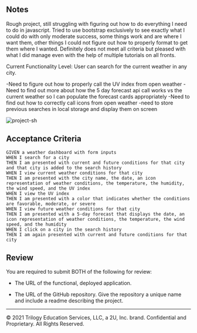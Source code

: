 ## Notes
Rough project, still struggling with figuring out how to do everything I need to do in javascript. Tried to use bootstrap exclusively to see exactly what I could do with only moderate success, some things work and are where I want them, other things I could not figure out how to properly format to get them where I wanted. Definitely does not meet all criteria but pleased with what I did manage even with the help of multiple tutorials on all fronts.

Current Functionality Level: User can search for the current weather in any city.

-Need to figure out how to properly call the UV index from open weather
-Need to find out more about how the 5 day forecast api call works vs the current weather so I can populate the forecast cards appropriately
-Need to find out how to correctly call icons from open weather
-need to store previous searches in local storage and display them on screen

![project-sh](https://user-images.githubusercontent.com/83721789/125858327-f46e07d1-5897-4515-ad07-b3c626439a36.jpg)


## Acceptance Criteria

```
GIVEN a weather dashboard with form inputs
WHEN I search for a city
THEN I am presented with current and future conditions for that city and that city is added to the search history
WHEN I view current weather conditions for that city
THEN I am presented with the city name, the date, an icon representation of weather conditions, the temperature, the humidity, the wind speed, and the UV index
WHEN I view the UV index
THEN I am presented with a color that indicates whether the conditions are favorable, moderate, or severe
WHEN I view future weather conditions for that city
THEN I am presented with a 5-day forecast that displays the date, an icon representation of weather conditions, the temperature, the wind speed, and the humidity
WHEN I click on a city in the search history
THEN I am again presented with current and future conditions for that city
```




## Review

You are required to submit BOTH of the following for review:

* The URL of the functional, deployed application.

* The URL of the GitHub repository. Give the repository a unique name and include a readme describing the project.

- - -
© 2021 Trilogy Education Services, LLC, a 2U, Inc. brand. Confidential and Proprietary. All Rights Reserved.
